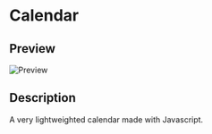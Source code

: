 # Calendar

## Preview
![Preview](https://i.imgur.com/Hd6mquW.png)

## Description
A very lightweighted calendar made with Javascript.
